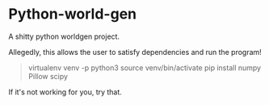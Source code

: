 # Python-world-gen
A shitty python worldgen project.

Allegedly, this allows the user to satisfy dependencies and run the program!

>virtualenv venv -p python3
>source venv/bin/activate
>pip install numpy Pillow scipy

If it's not working for you, try that.

